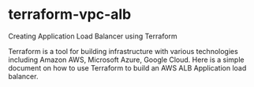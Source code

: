 # terraform-vpc-alb
Creating Application Load Balancer using Terraform


Terraform is a tool for building infrastructure with various technologies including Amazon AWS, Microsoft Azure, Google Cloud.
Here is a simple document on how to use Terraform to build an AWS ALB Application load balancer.
